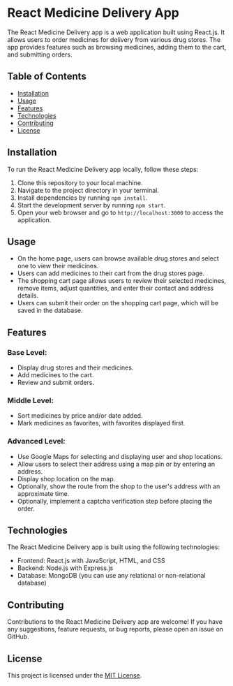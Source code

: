 # React Medicine Delivery App

The React Medicine Delivery app is a web application built using React.js. It allows users to order medicines for delivery from various drug stores. The app provides features such as browsing medicines, adding them to the cart, and submitting orders.

## Table of Contents
- [Installation](#installation)
- [Usage](#usage)
- [Features](#features)
- [Technologies](#technologies)
- [Contributing](#contributing)
- [License](#license)

## Installation

To run the React Medicine Delivery app locally, follow these steps:

1. Clone this repository to your local machine.
2. Navigate to the project directory in your terminal.
3. Install dependencies by running `npm install`.
4. Start the development server by running `npm start`.
5. Open your web browser and go to `http://localhost:3000` to access the application.

## Usage

- On the home page, users can browse available drug stores and select one to view their medicines.
- Users can add medicines to their cart from the drug stores page.
- The shopping cart page allows users to review their selected medicines, remove items, adjust quantities, and enter their contact and address details.
- Users can submit their order on the shopping cart page, which will be saved in the database.

## Features

### Base Level:
- Display drug stores and their medicines.
- Add medicines to the cart.
- Review and submit orders.

### Middle Level:
- Sort medicines by price and/or date added.
- Mark medicines as favorites, with favorites displayed first.

### Advanced Level:
- Use Google Maps for selecting and displaying user and shop locations.
- Allow users to select their address using a map pin or by entering an address.
- Display shop location on the map.
- Optionally, show the route from the shop to the user's address with an approximate time.
- Optionally, implement a captcha verification step before placing the order.

## Technologies

The React Medicine Delivery app is built using the following technologies:

- Frontend: React.js with JavaScript, HTML, and CSS
- Backend: Node.js with Express.js
- Database: MongoDB (you can use any relational or non-relational database)

## Contributing

Contributions to the React Medicine Delivery app are welcome! If you have any suggestions, feature requests, or bug reports, please open an issue on GitHub.

## License

This project is licensed under the [MIT License](LICENSE).